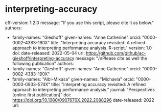 # interpreting-accuracy
cff-version: 1.2.0
message: "If you use this script, please cite it as below."
authors:
- family-names: "Gieshoff"
  given-names: "Anne Catherine"
  orcid: "0000-0002-4383-190X"
title: "Interpreting accuracy revisited: A refined approach to interpreting performance analysis. R-script."
version: 1.0
doi: 
date-released: 2022-05-04
url: https://github.com/github/ac-gieshoff/interpreting-accuracy
message: "/nPlease cite as well the following publication"
authors:
- family-names: "Gieshoff"
  given-names: "Anne Catherine"
  orcid: "0000-0002-4383-190X"
 - family-names: "Albl-Mikasa"
  given-names: "Michaela"
  orcid: "0000-0003-0933-574X"
title: "Interpreting accuracy revisited: A refined approach to interpreting performance analysis."
journal: "Perspectives [online first publication]"
doi: https://doi.org/10.1080/0907676X.2022.2088296
date-released: 2022
url: 
